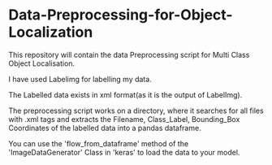 # Data-Preprocessing-for-Object-Localization
This repository will contain the data Preprocessing script for Multi Class Object Localisation.


I have used Labelimg for labelling my data.

The Labelled data exists in xml format(as it is the output of LabelImg).

The preprocessing script works on a directory, where it searches for all files with .xml tags and extracts the Filename, Class_Label, Bounding_Box Coordinates of the labelled data into a pandas dataframe. 

You can use the 'flow_from_dataframe' method of the 'ImageDataGenerator' Class in 'keras' to load the data to your model. 
